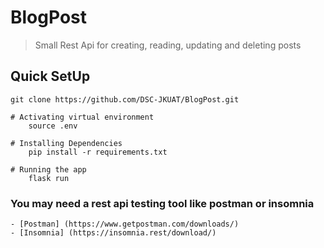 # BlogPost

> Small Rest Api for creating, reading, updating and deleting posts

## Quick SetUp

```
git clone https://github.com/DSC-JKUAT/BlogPost.git

# Activating virtual environment
    source .env

# Installing Dependencies
    pip install -r requirements.txt

# Running the app
    flask run

```

### You may need a rest api testing tool like postman or insomnia

    - [Postman] (https://www.getpostman.com/downloads/)
    - [Insomnia] (https://insomnia.rest/download/)

